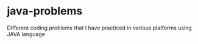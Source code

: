 # java-problems
Different coding problems that I have practiced in various platforms using JAVA language
